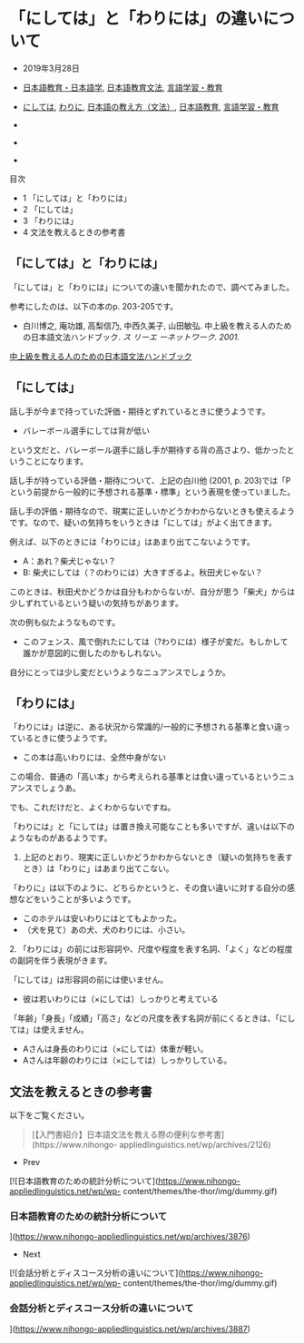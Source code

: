 # 「にしては」と「わりには」の違いについて

  * 2019年3月28日
  * [日本語教育・日本語学](https://www.nihongo-appliedlinguistics.net/wp/archives/category/japanese-language-and-education), [日本語教育文法](https://www.nihongo-appliedlinguistics.net/wp/archives/category/japanese-language-and-education/%e6%97%a5%e6%9c%ac%e8%aa%9e%e6%95%99%e8%82%b2/%e6%97%a5%e6%9c%ac%e8%aa%9e%e6%95%99%e8%82%b2%e6%96%87%e6%b3%95), [言語学習・教育](https://www.nihongo-appliedlinguistics.net/wp/archives/category/language-learning-and-education/%e8%a8%80%e8%aa%9e%e5%ad%a6%e7%bf%92%e3%83%bb%e6%95%99%e8%82%b2)
  * [にしては](https://www.nihongo-appliedlinguistics.net/wp/archives/tag/%e3%81%ab%e3%81%97%e3%81%a6%e3%81%af), [わりに](https://www.nihongo-appliedlinguistics.net/wp/archives/tag/%e3%82%8f%e3%82%8a%e3%81%ab), [日本語の教え方（文法）](https://www.nihongo-appliedlinguistics.net/wp/archives/tag/%e6%97%a5%e6%9c%ac%e8%aa%9e%e3%81%ae%e6%95%99%e3%81%88%e6%96%b9%ef%bc%88%e6%96%87%e6%b3%95%ef%bc%89), [日本語教育](https://www.nihongo-appliedlinguistics.net/wp/archives/tag/%e6%97%a5%e6%9c%ac%e8%aa%9e%e6%95%99%e8%82%b2), [言語学習・教育](https://www.nihongo-appliedlinguistics.net/wp/archives/tag/%e8%a8%80%e8%aa%9e%e5%ad%a6%e7%bf%92%e3%83%bb%e6%95%99%e8%82%b2)

  * [](http://www.facebook.com/sharer.php?u=https%3A%2F%2Fwww.nihongo-appliedlinguistics.net%2Fwp%2Farchives%2F3890&t=%E3%80%8C%E3%81%AB%E3%81%97%E3%81%A6%E3%81%AF%E3%80%8D%E3%81%A8%E3%80%8C%E3%82%8F%E3%82%8A%E3%81%AB%E3%81%AF%E3%80%8D%E3%81%AE%E9%81%95%E3%81%84%E3%81%AB%E3%81%A4%E3%81%84%E3%81%A6 "Facebook")
  * [](http://twitter.com/intent/tweet?text=%E3%80%8C%E3%81%AB%E3%81%97%E3%81%A6%E3%81%AF%E3%80%8D%E3%81%A8%E3%80%8C%E3%82%8F%E3%82%8A%E3%81%AB%E3%81%AF%E3%80%8D%E3%81%AE%E9%81%95%E3%81%84%E3%81%AB%E3%81%A4%E3%81%84%E3%81%A6&https%3A%2F%2Fwww.nihongo-appliedlinguistics.net%2Fwp%2Farchives%2F3890&url=https%3A%2F%2Fwww.nihongo-appliedlinguistics.net%2Fwp%2Farchives%2F3890 "Twitter")
  * [](https://plus.google.com/share?url=https%3A%2F%2Fwww.nihongo-appliedlinguistics.net%2Fwp%2Farchives%2F3890 "Google+")

目次

  * 1 「にしては」と「わりには」
  * 2 「にしては」
  * 3 「わりには」
  * 4 文法を教えるときの参考書

## 「にしては」と「わりには」

「にしては」と「わりには」についての違いを聞かれたので、調べてみました。

参考にしたのは、以下の本のp. 203-205です。

  * 白川博之, 庵功雄, 高梨信乃, 中西久美子, 山田敏弘. 中上級を教える人のための日本語文法ハンドブック. _ス リーエ ーネットワーク. 2001._

[中上級を教える人のための日本語文法ハンドブック](https://www.amazon.co.jp/dp/4883192016?tag=lubnan-22&linkCode=ogi&th=1&psc=1)

## 「にしては」

話し手が今まで持っていた評価・期待とずれているときに使うようです。

  * バレーボール選手にしては背が低い

という文だと、バレーボール選手に話し手が期待する背の高さより、低かったということになります。

話し手が持っている評価・期待について、上記の白川他 (2001, p.
203)では「Pという前提から一般的に予想される基準・標準」という表現を使っていました。

話し手の評価・期待なので、現実に正しいかどうかわからないときも使えるようです。なので、疑いの気持ちをいうときは「にしては」がよく出てきます。

例えば、以下のときには「わりには」はあまり出てこないようです。

  * A：あれ？柴犬じゃない？
  * B: 柴犬にしては（？のわりには）大きすぎるよ。秋田犬じゃない？

このときは、秋田犬かどうかは自分もわからないが、自分が思う「柴犬」からは少しずれているという疑いの気持ちがあります。

次の例も似たようなものです。

  * このフェンス、風で倒れたにしては（?わりには）様子が変だ。もしかして誰かが意図的に倒したのかもしれない。

自分にとっては少し変だというようなニュアンスでしょうか。

## 「わりには」

「わりには」は逆に、ある状況から常識的/一般的に予想される基準と食い違っているときに使うようです。

  * この本は高いわりには、全然中身がない

この場合、普通の「高い本」から考えられる基準とは食い違っているというニュアンスでしょうあ。

でも、これだけだと、よくわからないですね。

「わりには」と「にしては」は置き換え可能なことも多いですが、違いは以下のようなものがあるようです。

  1. 上記のとおり、現実に正しいかどうかわからないとき（疑いの気持ちを表すとき）は「わりに」はあまり出てこない。

「わりに」は以下のように、どちらかというと、その食い違いに対する自分の感想などをいうことが多いようです。

  * このホテルは安いわりにはとてもよかった。
  * （犬を見て）あの犬、犬のわりには、小さい。

2\. 「わりには」の前には形容詞や、尺度や程度を表す名詞、「よく」などの程度の副詞を伴う表現がきます。

「にしては」は形容詞の前には使いません。

  * 彼は若いわりには（×にしては）しっかりと考えている

「年齢」「身長」「成績」「高さ」などの尺度を表す名詞が前にくるときは、「にしては」は使えません。

  * Aさんは身長のわりには（×にしては）体重が軽い。
  * Aさんは年齢のわりには（×にしては）しっかりしている。

## 文法を教えるときの参考書

以下をご覧ください。

> [【入門書紹介】日本語文法を教える際の便利な参考書](https://www.nihongo-
> appliedlinguistics.net/wp/archives/2126)

  * Prev

[![日本語教育のための統計分析について](https://www.nihongo-appliedlinguistics.net/wp/wp-
content/themes/the-thor/img/dummy.gif)

### 日本語教育のための統計分析について

](https://www.nihongo-appliedlinguistics.net/wp/archives/3876)

  * Next

[![会話分析とディスコース分析の違いについて](https://www.nihongo-appliedlinguistics.net/wp/wp-
content/themes/the-thor/img/dummy.gif)

### 会話分析とディスコース分析の違いについて

](https://www.nihongo-appliedlinguistics.net/wp/archives/3887)

